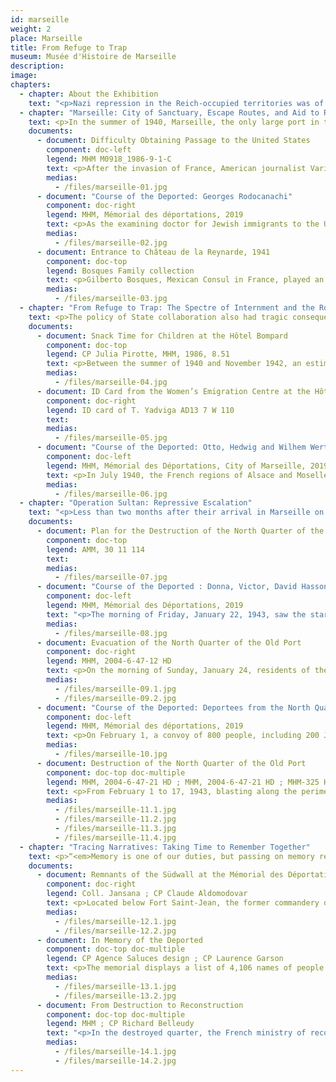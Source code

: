 ```yaml
---
id: marseille
weight: 2
place: Marseille
title: From Refuge to Trap
museum: Musée d'Histoire de Marseille
description: 
image: 
chapters:
  - chapter: About the Exhibition
    text: "<p>Nazi repression in the Reich-occupied territories was of a rare violence that served a destructive ideology and responded to the stakes of the global conflict. German repression in occupied France took many forms, such as shootings, deportations, and massacres. The goals (maintaining order, securing labour needs, exterminating “undesirables”), the enforcers (police and military), the victims (opponents, Resistance fighters, civilians, Jews and gypsies), the locations, and the methods of this repression varied in the context of a globalized war. When used as an overarching policy or governance tool, repression is a signature of authoritarian regimes. While Germany pursued a policy of racial ideology and a quest for unlimited <em>Lebensraum</em> or “living space,” the Vichy regime and French law enforcement also actively served the Nazi project.</p><p>This exhibition presents the unique history of Marseille during the Second World War. As a last haven open to the world, Marseille welcomed thousands of refugees fleeing Europe in 1940 in the hope of finding a better life. In the summer of 1942, this safe haven would become a place of peril. In January 1943, with the help of State collaboration, Marseille experienced one of the major roundups of the occupation that resulted in the deportation of hundreds of Marseille families, most of whom were Jewish, as well as the destruction of the Old Town. Our duties to history and memory are intertwined: each informs the other to help us better remember the past and understand our issues of today.</p>"
  - chapter: "Marseille: City of Sanctuary, Escape Routes, and Aid to Refugees"
    text: <p>In the summer of 1940, Marseille, the only large port in the free zone still open to the world, became a main sanctuary city in unoccupied France. French citizens and foreigners were under threat from Hitler, Mussolini and Franco. Refugees ended up there in the hope of finding a way out. Many were Jewish, but they also included a number of political activists, intellectuals, artists, and a congregation of Europe’s avant-garde.</p><p>The city’s escape routes, aid, and relief to refugees, along with its Jewish organizations and Christian groups, made Marseille the setting for what is now considered the earliest Resistance activities.</p>
    documents: 
      - document: Difficulty Obtaining Passage to the United States
        component: doc-left
        legend: MHM M0918_1986-9-1-C 
        text: <p>After the invasion of France, American journalist Varian Fry was sent to Marseille by the Emergency Rescue Committee to help writers, artists, academics and scientists in danger of arrest to flee Europe. Using false identification papers and visas, he saved more than 2,000 people, including the intellectuals and artists Claude Lévi-Strauss, Max Ernst, Hannah Arendt, André Breton and Marc Chagall.</p>
        medias:
          - /files/marseille-01.jpg
      - document: "Course of the Deported: Georges Rodocanachi"
        component: doc-right
        legend: MHM, Mémorial des déportations, 2019
        text: <p>As the examining doctor for Jewish immigrants to the United States, a doctor working in Marseille, Georges Rodocanachi, tried to declare as many of them as possible as fit to leave (he examined over 2,000 people). Another of his tasks was to declare British soldiers interned at Fort Saint-Jean as medically unfit so that they could be repatriated to England.</p>
        medias:
          - /files/marseille-02.jpg
      - document: Entrance to Château de la Reynarde, 1941
        component: doc-top
        legend: Bosques Family collection
        text: <p>Gilberto Bosques, Mexican Consul in France, played an important role in saving refugees thanks to an agreement reached on August 23, 1940 between the Mexican government, which consented to receive Spanish Republican exiles, and the French State, which assured them asylum. As a result, hundreds of people were able to leave Marseille by boat. From 1940 to 1942, hundreds of Spaniards waiting to leave for Mexico stayed in two large bastides (or country manor houses) in the Huveaune River Valley in Saint-Menet. The men were housed at the Château de la Reynarde, and the women and children stayed at the Château Montgrand. Here, a group of six men with luggage look at a sign that reads, “Residence of the United Mexican States.”</p>
        medias:
          - /files/marseille-03.jpg
  - chapter: "From Refuge to Trap: The Spectre of Internment and the Roundup of Jews in Provence"
    text: <p>The policy of State collaboration also had tragic consequences in the region even before the occupation of the free zone in November 1942.</p><p>From September 1939 to June 1940, the Camp des Milles near Aix-en-Provence was an internment camp for “enemy aliens.” The Third Republic decided to intern all Reich nationals who had nevertheless fled from Nazism. From July 1940 to July 1942, the Vichy government turned Camp des Milles into a transit camp for “undesirables” awaiting immigration. The men were interned at Camp des Milles, and the women and children were put in hotels in Marseille. Others were assigned to the “foreign workers’ groups.” After the Vél d’Hiv roundup in the summer of 1942, the Nazis, as part of their “Final Solution,” pressured the Vichy government to increase deportations of “foreign” Jewish families. The free zone was not spared. Pierre Laval, Vice-President of the Council of Ministers, pledged to deliver 10,000 Jewish men, women and children. The Camp des Milles therefore became a gateway for the deportation of nearly 2,000 people, including over 100 children, to Auschwitz.</p>
    documents: 
      - document: Snack Time for Children at the Hôtel Bompard
        component: doc-top
        legend: CP Julia Pirotte, MHM, 1986, 8.51
        text: <p>Between the summer of 1940 and November 1942, an estimated 910 women and children passed through Marseille’s Hôtel Bompard, an internment centre for women and children awaiting immigration. Overall, 44.3% of the interned women had an experience at a French camp, as most had been interned at Gurs, the largest French internment camp in the Basses-Pyrénées in the free zone. As was the case at supervised centres, initiatives such as school lessons and recreational activities were provided to distract the interned, and particularly the children, from their traumatic surroundings.</p>
        medias:
          - /files/marseille-04.jpg
      - document: ID Card from the Women’s Emigration Centre at the Hôtel Bompard
        component: doc-right
        legend: ID card of T. Yadviga AD13 7 W 110
        text: 
        medias:
          - /files/marseille-05.jpg
      - document: "Course of the Deported: Otto, Hedwig and Wilhem Wertheimer"
        component: doc-left
        legend: MHM, Mémorial des Déportations, City of Marseille, 2019
        text: <p>In July 1940, the French regions of Alsace and Moselle were amalgamated with the German states of Baden and Gau in Saar-Palatinate, respectively. Both regions were ruled by a Gauleiter (a district leader from the Third Reich) with full authority to rid their area of any non-French, drive out any undesirables who could not be “Germanified,” and expel Jews to make these areas Judenfrei, or “free of Jews.” On October 22 and 23, 1940, 6,504 Jews from Baden and Saarland were arrested and deported to the French camp in Gurs and then to the Camp des Milles. Of this number, about 5,600 Jews came from 137 communities in Baden. The Wertheimer family were among the deported.</p>
        medias:
          - /files/marseille-06.jpg
  - chapter: "Operation Sultan: Repressive Escalation"
    text: "<p>Less than two months after their arrival in Marseille on November 12, 1942, the Germans, under the pretext of responding to organized Resistance attacks, wanted to set an example. They placed the city under siege on January 5, 1943. Ordered by Hitler himself, “Operation Sultan” was carried out from January 22 to February 17, 1943, in collaboration with the French authorities and police.</p><p>This operation marked the first mass roundup of French Jewish families in Marseille along with the evacuation and destruction of the north quarter of the Old Port, which symbolized for the Nazis the “gangrene” of Marseille, with its crime, vice, filth and cosmopolitanism.</p><p>The sheer human, logistical and material numbers from this operation were unparalleled and dire: 12,000 gendarmes, GMR (mobile reserve groups) and mobile guards from all over France; 40,000 identity checks; 5,956 people arrested; 1,642 people, including 782 Jews from the roundups, deported to the Sobibor killing centre; 20,000 people evacuated from the north quarter of the Old Port; 15,000 people crammed into cattle cars to be transferred to a military camp in Fréjus, 140 km from Marseille; 800 people in Fréjus selected for deportation to concentration camps; and 1,494 buildings destroyed covering 14 hectares of land.</p>"
    documents: 
      - document: Plan for the Destruction of the North Quarter of the Old Port
        component: doc-top
        legend: AMM, 30 11 114
        text: 
        medias:
          - /files/marseille-07.jpg
      - document: "Course of the Deported : Donna, Victor, David Hasson"
        component: doc-left
        legend: MHM, Mémorial des Déportations, 2019
        text: "<p>The morning of Friday, January 22, 1943, saw the start of major police operations that would last a week. The French authorities concentrated considerable forces from Paris, Lyon, Vichy and Toulouse: 200 inspectors not only from the south zone but also from Paris, and about 8,000 uniformed men (gendarmes, mobile guards and mobile reserve troops) and 2,000 security troops. The Vichy police carried out mass arrests at people’s homes, in the street, in cafés, in movie theatres and on trains.  Locksmiths were hired to break into houses. The “Opera” raids took place from 11:00 p.m. to 5:00 a.m. the night of January 22 to 23. The Hasson family was arrested on the night of January 23.</p>"
        medias:
          - /files/marseille-08.jpg
      - document: Evacuation of the North Quarter of the Old Port
        component: doc-right
        legend: MHM, 2004-6-47-12 HD
        text: <p>On the morning of Sunday, January 24, residents of the north quarter of the Old Port woke to learn they had been cut off from the rest of the city the night before. The forced evacuation involved 12,000 French police officers and 5,000 soldiers from the 10th SS Police Regiment commanded by Colonel Griese. People were awakened at 6:00 a.m. by loudspeakers ordering them to leave everything behind. About 25,000 people were evacuated. While 5,000 were allowed to cross the barricade, others were taken to Marseille’s Arenc station in trolleys commandeered at Quai Maréchal Pétain, or the port’s quay at the time, and then crammed into cattle cars to be taken to an old colonial troop camp in Fréjus.</p>
        medias:
          - /files/marseille-09.1.jpg
          - /files/marseille-09.2.jpg
      - document: "Course of the Deported: Deportees from the North Quarter of the Old Port"
        component: doc-left
        legend: MHM, Mémorial des déportations, 2019
        text: <p>On February 1, a convoy of 800 people, including 200 Jews screened at Fréjus, left for Compiègne-Royallieu, a transit camp and deportation centre in the north of France. To justify Operation Sultan, 600 non-Jewish “suspects,” who were essentially young people from Italian, Corsican, Greek and Spanish families, were selected at random to lend credibility to the idea that the official policy was to “cleanse” and “find undesirables.” On April 28, they are deported to Mauthausen, Buchenwald, and especially Sachsenhausen. A contingent was given to the Organisation Todt and interned on the Channel Islands, which Germany had started occupying in June 1940, to work on major construction projects, such as the Atlantic Wall.</p>
        medias:
          - /files/marseille-10.jpg
      - document: Destruction of the North Quarter of the Old Port
        component: doc-top doc-multiple
        legend: MHM, 2004-6-47-21 HD ; MHM, 2004-6-47-21 HD ; MHM-325 HD
        text: <p>From February 1 to 17, 1943, blasting along the perimeter decided upon during negotiations between the German and French authorities led to the razing of 1,494 buildings or 14 hectares of land (equivalent to 20 soccer fields). The buildings that escaped the mass destruction were the City Hall, Église Saint-Laurent, customs building and sanitation station, Hôtel de Cabre, and Maison Diamantée, all heritage sites that symbolize the destroyed historic perimeter.</p>
        medias:
          - /files/marseille-11.1.jpg
          - /files/marseille-11.2.jpg
          - /files/marseille-11.3.jpg
          - /files/marseille-11.4.jpg
  - chapter: "Tracing Narratives: Taking Time to Remember Together"
    text: <p>“<em>Memory is one of our duties, but passing on memory requires the truth.</em>” François Bédarida (1926-2001), French Resistance fighter and historian.</p><p>At the foot of Fort Saint-Jean, facing the Old Town that was completely destroyed in 1943 during Operation Sultan (see previous chapter), the Mémorial des Déportations is housed in an infirmary bunker built in 1943, a vestige of the German military presence in the occupied city. Created as a dynamic space that constantly evolves, the Mémorial reveals the policies of repression and persecution in Marseille during the Second World War. As the last witnesses to this time leave us, the memorial passes on the history and memory of the men, women and children who were arrested and deported because they were born Jewish or who were repressed because they were political figures, Resistance fighters, hostages or “suspects”.</p>
    documents: 
      - document: Remnants of the Südwall at the Mémorial des Déportations
        component: doc-right
        legend: Coll. Jansana ; CP Claude Aldomodovar
        text: <p>Located below Fort Saint-Jean, the former commandery of the Knights Hospitaller of the Order of St. John during the Crusades (12th century), the Mémorial des Déportations is inside a quarantine infirmary bunker, a military building constructed in 1943 for the Kriegsmarine (“war navy”). This bunker is part of the entire defensive fortification of the port of Marseille and more broadly of the Südwall of the Organisation Todt. The Südwall, also called the Mediterranean Wall, was an extensive coastal fortification system built by the Third Reich to prevent an Allied invasion. This building was taken in the fight for the liberation of Marseille in August 1944. General de Monsabert, representing the Allied French forces, and General Schaefer, representing the German troops in Marseille, held an initial meeting in front of its walls on August 23, 1944 to negotiate the Germans’ official surrender in Marseille.</p>
        medias:
          - /files/marseille-12.1.jpg
          - /files/marseille-12.2.jpg
      - document: In Memory of the Deported
        component: doc-top doc-multiple
        legend: CP Agence Saluces design ; CP Laurence Garson
        text: <p>The memorial displays a list of 4,106 names of people deported from Marseille due to the repression and persecution measures. This list is updated every year based on university research and with the help of families.</p>
        medias:
          - /files/marseille-13.1.jpg
          - /files/marseille-13.2.jpg
      - document: From Destruction to Reconstruction
        component: doc-top doc-multiple
        legend: MHM ; CP Richard Belleudy
        text: "<p>In the destroyed quarter, the French ministry of reconstruction and urban planning (MRU) provided initial funding for the rebuilding and oversaw the work. Eugène Claudius-Petit, head of the MRU from 1948 to 1953, significantly reworked the projects and appointed new chief architects to find innovative and cost-effective solutions. Combining concrete with stone was one popular method: for example, architects Pouillon and Devin preferred stone, Castel and Rozan-Chirié used stone with concrete, Dunoyer de Segonzac chose raw concrete, while Crozet opted for panels of pink washed-gravel slabs. The main attraction of this cohesive construction was, of course, the superb alignment of nearly 600 metres of massive solid stone blocks in front of the area of City Hall, which now represents one of Marseille’s most iconic sights.</p>"
        medias:
          - /files/marseille-14.1.jpg
          - /files/marseille-14.2.jpg
---
```


